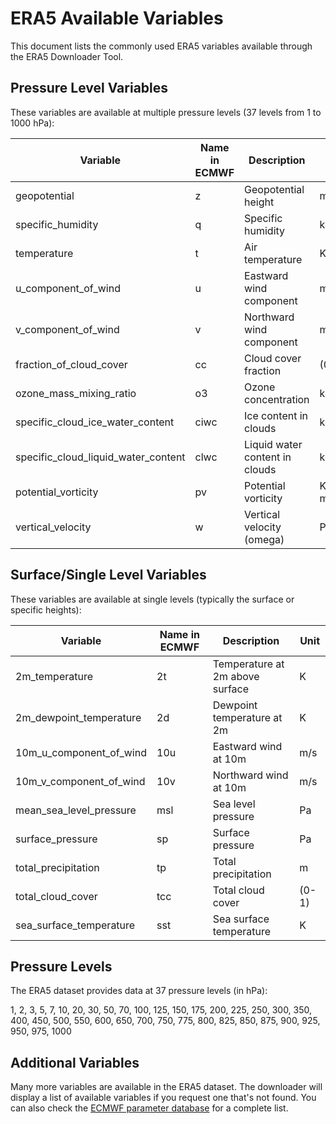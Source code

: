 # ERA5 Available Variables

This document lists the commonly used ERA5 variables available through the ERA5 Downloader Tool.

## Pressure Level Variables

These variables are available at multiple pressure levels (37 levels from 1 to 1000 hPa):

| Variable | Name in ECMWF | Description | Unit |
|----------|---------------|-------------|------|
| geopotential | z | Geopotential height | m²/s² |
| specific_humidity | q | Specific humidity | kg/kg |
| temperature | t | Air temperature | K |
| u_component_of_wind | u | Eastward wind component | m/s |
| v_component_of_wind | v | Northward wind component | m/s |
| fraction_of_cloud_cover | cc | Cloud cover fraction | (0-1) |
| ozone_mass_mixing_ratio | o3 | Ozone concentration | kg/kg |
| specific_cloud_ice_water_content | ciwc | Ice content in clouds | kg/kg |
| specific_cloud_liquid_water_content | clwc | Liquid water content in clouds | kg/kg |
| potential_vorticity | pv | Potential vorticity | K m²/kg/s |
| vertical_velocity | w | Vertical velocity (omega) | Pa/s |

## Surface/Single Level Variables

These variables are available at single levels (typically the surface or specific heights):

| Variable | Name in ECMWF | Description | Unit |
|----------|---------------|-------------|------|
| 2m_temperature | 2t | Temperature at 2m above surface | K |
| 2m_dewpoint_temperature | 2d | Dewpoint temperature at 2m | K |
| 10m_u_component_of_wind | 10u | Eastward wind at 10m | m/s |
| 10m_v_component_of_wind | 10v | Northward wind at 10m | m/s |
| mean_sea_level_pressure | msl | Sea level pressure | Pa |
| surface_pressure | sp | Surface pressure | Pa |
| total_precipitation | tp | Total precipitation | m |
| total_cloud_cover | tcc | Total cloud cover | (0-1) |
| sea_surface_temperature | sst | Sea surface temperature | K |

## Pressure Levels

The ERA5 dataset provides data at 37 pressure levels (in hPa):

1, 2, 3, 5, 7, 10, 20, 30, 50, 70, 100, 125, 150, 175, 200, 225, 250, 300, 350, 400, 450, 500, 550, 600, 650, 700, 750, 775, 800, 825, 850, 875, 900, 925, 950, 975, 1000

## Additional Variables

Many more variables are available in the ERA5 dataset. The downloader will display a list of available variables if you request one that's not found. You can also check the [ECMWF parameter database](https://codes.ecmwf.int/grib/param-db) for a complete list.